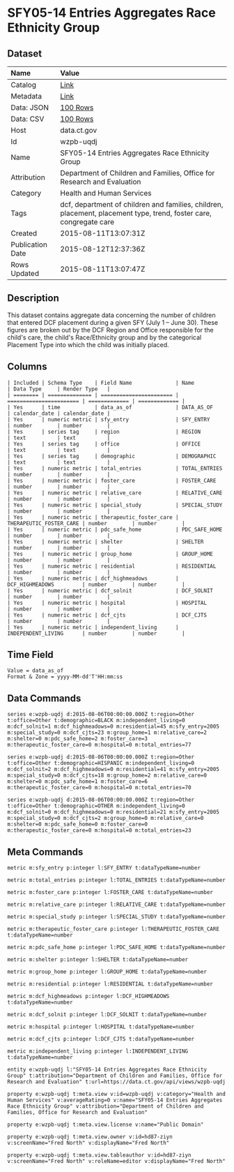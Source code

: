 # SFY05-14 Entries Aggregates Race Ethnicity Group

## Dataset

| Name | Value |
| :--- | :---- |
| Catalog | [Link](https://catalog.data.gov/dataset/sfy05-14-entries-aggregates-race-ethnicity-group) |
| Metadata | [Link](https://data.ct.gov/api/views/wzpb-uqdj) |
| Data: JSON | [100 Rows](https://data.ct.gov/api/views/wzpb-uqdj/rows.json?max_rows=100) |
| Data: CSV | [100 Rows](https://data.ct.gov/api/views/wzpb-uqdj/rows.csv?max_rows=100) |
| Host | data.ct.gov |
| Id | wzpb-uqdj |
| Name | SFY05-14 Entries Aggregates Race Ethnicity Group |
| Attribution | Department of Children and Families, Office for Research and Evaluation |
| Category | Health and Human Services |
| Tags | dcf, department of children and families, children, placement, placement type, trend, foster care, congregate care |
| Created | 2015-08-11T13:07:31Z |
| Publication Date | 2015-08-12T12:37:36Z |
| Rows Updated | 2015-08-11T13:07:47Z |

## Description

This dataset contains aggregate data concerning the number of children that entered DCF placement during a given SFY (July 1 – June 30).  These figures are broken out by the DCF Region and Office responsible for the child's care, the child's Race/Ethnicity group and by the categorical Placement Type into which the child was initially placed.

## Columns

```ls
| Included | Schema Type    | Field Name              | Name                    | Data Type     | Render Type   |
| ======== | ============== | ======================= | ======================= | ============= | ============= |
| Yes      | time           | data_as_of              | DATA_AS_OF              | calendar_date | calendar_date |
| Yes      | numeric metric | sfy_entry               | SFY_ENTRY               | number        | number        |
| Yes      | series tag     | region                  | REGION                  | text          | text          |
| Yes      | series tag     | office                  | OFFICE                  | text          | text          |
| Yes      | series tag     | demographic             | DEMOGRAPHIC             | text          | text          |
| Yes      | numeric metric | total_entries           | TOTAL_ENTRIES           | number        | number        |
| Yes      | numeric metric | foster_care             | FOSTER_CARE             | number        | number        |
| Yes      | numeric metric | relative_care           | RELATIVE_CARE           | number        | number        |
| Yes      | numeric metric | special_study           | SPECIAL_STUDY           | number        | number        |
| Yes      | numeric metric | therapeutic_foster_care | THERAPEUTIC_FOSTER_CARE | number        | number        |
| Yes      | numeric metric | pdc_safe_home           | PDC_SAFE_HOME           | number        | number        |
| Yes      | numeric metric | shelter                 | SHELTER                 | number        | number        |
| Yes      | numeric metric | group_home              | GROUP_HOME              | number        | number        |
| Yes      | numeric metric | residential             | RESIDENTIAL             | number        | number        |
| Yes      | numeric metric | dcf_highmeadows         | DCF_HIGHMEADOWS         | number        | number        |
| Yes      | numeric metric | dcf_solnit              | DCF_SOLNIT              | number        | number        |
| Yes      | numeric metric | hospital                | HOSPITAL                | number        | number        |
| Yes      | numeric metric | dcf_cjts                | DCF_CJTS                | number        | number        |
| Yes      | numeric metric | independent_living      | INDEPENDENT_LIVING      | number        | number        |
```

## Time Field

```ls
Value = data_as_of
Format & Zone = yyyy-MM-dd'T'HH:mm:ss
```

## Data Commands

```ls
series e:wzpb-uqdj d:2015-08-06T00:00:00.000Z t:region=Other t:office=Other t:demographic=BLACK m:independent_living=0 m:dcf_solnit=1 m:dcf_highmeadows=0 m:residential=45 m:sfy_entry=2005 m:special_study=0 m:dcf_cjts=23 m:group_home=1 m:relative_care=2 m:shelter=0 m:pdc_safe_home=2 m:foster_care=3 m:therapeutic_foster_care=0 m:hospital=0 m:total_entries=77

series e:wzpb-uqdj d:2015-08-06T00:00:00.000Z t:region=Other t:office=Other t:demographic=HISPANIC m:independent_living=0 m:dcf_solnit=2 m:dcf_highmeadows=0 m:residential=41 m:sfy_entry=2005 m:special_study=0 m:dcf_cjts=18 m:group_home=2 m:relative_care=0 m:shelter=0 m:pdc_safe_home=1 m:foster_care=6 m:therapeutic_foster_care=0 m:hospital=0 m:total_entries=70

series e:wzpb-uqdj d:2015-08-06T00:00:00.000Z t:region=Other t:office=Other t:demographic=OTHER m:independent_living=0 m:dcf_solnit=0 m:dcf_highmeadows=0 m:residential=21 m:sfy_entry=2005 m:special_study=0 m:dcf_cjts=2 m:group_home=0 m:relative_care=0 m:shelter=0 m:pdc_safe_home=0 m:foster_care=0 m:therapeutic_foster_care=0 m:hospital=0 m:total_entries=23
```

## Meta Commands

```ls
metric m:sfy_entry p:integer l:SFY_ENTRY t:dataTypeName=number

metric m:total_entries p:integer l:TOTAL_ENTRIES t:dataTypeName=number

metric m:foster_care p:integer l:FOSTER_CARE t:dataTypeName=number

metric m:relative_care p:integer l:RELATIVE_CARE t:dataTypeName=number

metric m:special_study p:integer l:SPECIAL_STUDY t:dataTypeName=number

metric m:therapeutic_foster_care p:integer l:THERAPEUTIC_FOSTER_CARE t:dataTypeName=number

metric m:pdc_safe_home p:integer l:PDC_SAFE_HOME t:dataTypeName=number

metric m:shelter p:integer l:SHELTER t:dataTypeName=number

metric m:group_home p:integer l:GROUP_HOME t:dataTypeName=number

metric m:residential p:integer l:RESIDENTIAL t:dataTypeName=number

metric m:dcf_highmeadows p:integer l:DCF_HIGHMEADOWS t:dataTypeName=number

metric m:dcf_solnit p:integer l:DCF_SOLNIT t:dataTypeName=number

metric m:hospital p:integer l:HOSPITAL t:dataTypeName=number

metric m:dcf_cjts p:integer l:DCF_CJTS t:dataTypeName=number

metric m:independent_living p:integer l:INDEPENDENT_LIVING t:dataTypeName=number

entity e:wzpb-uqdj l:"SFY05-14 Entries Aggregates Race Ethnicity Group" t:attribution="Department of Children and Families, Office for Research and Evaluation" t:url=https://data.ct.gov/api/views/wzpb-uqdj

property e:wzpb-uqdj t:meta.view v:id=wzpb-uqdj v:category="Health and Human Services" v:averageRating=0 v:name="SFY05-14 Entries Aggregates Race Ethnicity Group" v:attribution="Department of Children and Families, Office for Research and Evaluation"

property e:wzpb-uqdj t:meta.view.license v:name="Public Domain"

property e:wzpb-uqdj t:meta.view.owner v:id=hd87-ziyn v:screenName="Fred North" v:displayName="Fred North"

property e:wzpb-uqdj t:meta.view.tableauthor v:id=hd87-ziyn v:screenName="Fred North" v:roleName=editor v:displayName="Fred North"
```